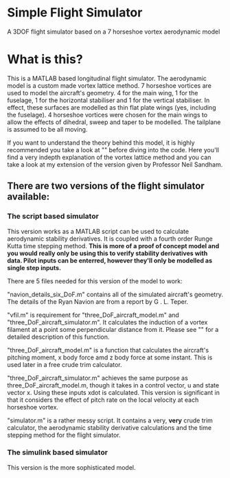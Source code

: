 # Simple Flight Simulator
A 3DOF flight simulator based on a 7 horseshoe vortex aerodynamic model

# What is this?
This is a MATLAB based longitudinal flight simulator. The aerodynamic model is a custom made vortex lattice method. 7 horseshoe vortices are
used to model the aircraft's geometry. 4 for the main wing, 1 for the fuselage, 1 for the horizontal stabiliser and 1 for the vertical stabiliser. In effect,
these surfaces are modelled as thin flat plate wings (yes, including the fuselage). 4 horseshoe vortices were chosen for the main wings to allow the effects of 
dihedral, sweep and taper to be modelled. The tailplane is assumed to be all moving.

If you want to understand the theory behind this model, it is highly recommended you take a look at "" before diving into the code. Here you'll find a very
indepth explanation of the vortex lattice method and you can take a look at my extension of the version given by Professor Neil Sandham.

## There are two versions of the flight simulator available:

### The script based simulator
This version works as a MATLAB script can be used to calculate aerodynamic stability
derivatives. It is coupled with a fourth order Runge Kutta time stepping method. **This
is more of a proof of concept model and you would really only be using this to verify stability
derivatives with data. Pilot inputs can be enterred, however they'll only be modelled as single step inputs.**

There are 5 files needed for this version of the model to work:

"navion_details_six_DoF.m" contains all of the simulated aircraft's geometry. The details of the Ryan Navion are from a report by G . L. Teper.

"vfil.m" is requirement for "three_DoF_aircraft_model.m" and "three_DoF_aircraft_simulator.m". It calculates the induction of a vortex filament at a point some perpendicular
distance from it. Please see "" for a detailed description of this function.

"three_DoF_aircraft_model.m" is a function that calculates the aircraft's pitching moment, x body force amd z body force at some instant. This is used later
in a free crude trim calculator.

"three_DoF_aircraft_simulator.m" achieves the same purpose as three_DoF_aircraft_model.m, though it takes in a control vector, u and state vector x. Using these inputs 
xdot is calculated. This version is significant in that it considers the effect of pitch rate on the local velocity at each horseshoe vortex.

"simulator.m" is a rather messy script. It contains a very, **very** crude trim calculator, the aerodynamic stability derivative calculations and the time stepping method for the flight simulator.


### The simulink based simulator
This version is the more sophisticated model. 
